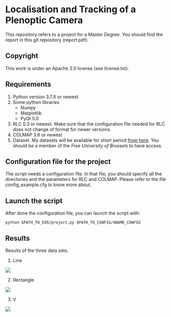 # Localisation and Tracking of a Plenoptic Camera
This repository refers to a project for a Master Degree. You should find the report in this git repository (report.pdf).

## Copyright
This work is under an Apache 2.0 license (see license.txt).

## Requirements
  1. Python version 3.7.X or newest
  2. Some python libraries
      * Numpy
      * Matplotlib
      * PyQt 5.0
  3. RLC 0.3 or newest. Make sure that the configuration file needed for RLC does not change of format for newer versions.
  4. COLMAP 3.6 or newest
  5. Dataset. My datasets will be available for short period [from here](https://universitelibrebruxelles-my.sharepoint.com/:f:/g/personal/armand_losfeld_ulb_be/EmN2edlo_F9Ggkt30lonaTIBIk5vfgKL2b4EijMppNxzHA?e=P5fbd8). You should be a member of the *Free University of Brussels* to have access.
## Configuration file for the project
The script needs a configuration file. In that file, you should specify all the directories and the parameters for RLC and COLMAP.
Please refer to the file config_example.cfg to know more about.
## Launch the script
After done the configuration file, you can launch the script with:
```
python $PATH_TO_DIR/project.py $PATH_TO_CONFIG/$NAME_CONFIG
```
## Results
Results of the three data sets.
  1. Line
  <img align="center" src="https://user-images.githubusercontent.com/33875555/117998128-e3be1c80-b343-11eb-8423-a90a8e9c30db.png">
  
  2. Rectangle
  <img align="center" src="https://user-images.githubusercontent.com/33875555/117998185-f0db0b80-b343-11eb-9c72-3da639c9a3f9.png">
  
  3. V
  <img align="center" src="https://user-images.githubusercontent.com/33875555/117998233-fa647380-b343-11eb-8cb9-3912f18837b0.png">
